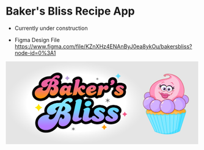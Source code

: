 # Baker's Bliss Recipe App

- Currently under construction

- Figma Design File https://www.figma.com/file/KZnXHz4ENAnByJ0ea8ykOu/bakersbliss?node-id=0%3A1

![Project Image](https://github.com/SusieCodes/bakersbliss/blob/main/src/images/logo.png)
